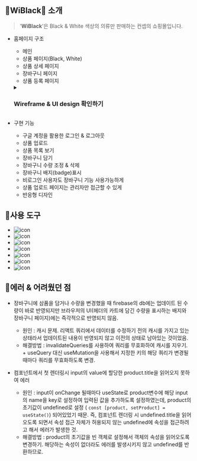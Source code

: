 ## 🖤WiBlack🤍 소개
> '**WiBlack**'은 Black & White 색상의 의류만 판매하는 컨셉의 쇼핑몰입니다.

- 홈페이지 구조
  - 메인
  - 상품 페이지(Black, White)
  - 상품 상세 페이지
  - 장바구니 페이지
  - 상품 등록 페이지
  <details>
    <summary> <h3> Wireframe & UI design 확인하기 </h3> </summary>
    <div markdown="1">
      <img src='https://github.com/user-attachments/assets/1b8b7dcc-51d7-4f81-952f-25745e513e59' />
      <img src='https://github.com/user-attachments/assets/4aa38f6d-4fb9-4752-b0a7-2a557358f797'/>
    </div>
  </details>
   
  
- 구현 기능
  - 구글 계정을 활용한 로그인 & 로그아웃
  - 상품 업로드
  - 상품 목록 보기
  - 장바구니 담기
  - 장바구니 수량 조정 & 삭제
  - 장바구니 배지(badge)표시
  - 비로그인 사용자도 장바구니 기능 사용가능하게
  - 상품 업로드 페이지는 관리자만 접근할 수 있게
  - 반응형 디자인

  
## 🔨사용 도구
- <img src="https://img.shields.io/badge/React-61DAFB?style=flat&logo=react&logoColor=white" alt="icon"/>
- <img src="https://img.shields.io/badge/React Query-FF4154?style=flat&logo=reactquery&logoColor=white" alt="icon"/>
- <img src="https://img.shields.io/badge/React Router-CA4245?style=flat&logo=reactrouter&logoColor=white" alt="icon"/>
- <img src="https://img.shields.io/badge/Tailwind CSS-06B6D4?style=flat&logo=tailwindcss&logoColor=white" alt="icon"/>
- <img src="https://img.shields.io/badge/Firebase-DD2C00?style=flat&logo=firebase&logoColor=white" alt="icon"/>
- <img src="https://img.shields.io/badge/Cloudinary-3448C5?style=flat&logo=cloudinary&logoColor=white" alt="icon"/>
- <img src="https://img.shields.io/badge/Figma-F24E1E?style=flat&logo=figma&logoColor=white" alt="icon"/>
  

## 🔧에러 & 어려웠던 점
- 장바구니에 삼품을 담거나 수량을 변경했을 때 firebase의 db에는 업데이트 된 수량이 바로 반영되지만 브라우저의 UI(헤더의 카트에 담긴 수량을 표시하는 배지와 장바구니 페이지)에는 즉각적으로 반영되지 않음. 
    - 원인 : 캐시 문제. 리액트 쿼리에서 데이터를 수정하기 전의 캐시를 가지고 있는 상태라서 업데이트된 내용이 반영되지 않고 이전의 상태로 남아있는 것이었음.
    - 해결방법 : invalidateQueries를 사용하여 쿼리를 무효화하여 캐시를 지우기. + useQuery 대신 useMutation을 사용해서 지정한 키의 해당 쿼리가 변경될 때마다 쿼리를 무효화하도록 변경.
  
- <UploadProduct>컴포넌트에서 첫 렌더링시 input의 value에 할당한 product.title을 읽어오지 못하여 에러
  - 원인 : input이 onChange 될때마다 useState로 product변수에 해당 input의 name을 key로 설정하여 입력된 값을 추가하도록 설정하였는데, product의 초기값이 undefined로 설정 ( `const [product, setProduct] = useState()`) 되어있었기 때문. 즉, 컴포넌트 렌더링 시 undefined.title을 읽어오도록 되면서 속성 접근 자체가 허용되지 않는 undefined에 속성을 접근하려고 해서 에러가 발생한 것.
  - 해결방법 : product의 초기값을 빈 객체로 설정해서 객체의 속성을 읽어오도록 변경하기. 해당하는 속성이 없더라도 에러를 발생시키지 않고 undefined를 반환하므로.
